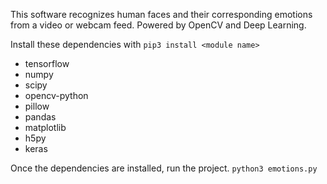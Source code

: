 
This software recognizes human faces and their corresponding emotions from a video or webcam feed. Powered by OpenCV and Deep Learning.





Install these dependencies with `pip3 install <module name>`
-	tensorflow
-	numpy
-	scipy
-	opencv-python
-	pillow
-	pandas
-	matplotlib
-	h5py
-	keras

Once the dependencies are installed,  run the project.
`python3 emotions.py`



